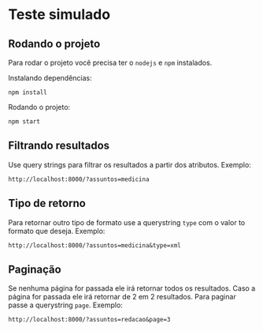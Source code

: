 # Teste simulado

## Rodando o projeto

Para rodar o projeto você precisa ter o `nodejs` e `npm` instalados.

Instalando dependências:

```
npm install
```

Rodando o projeto:

```
npm start
```

## Filtrando resultados

Use query strings para filtrar os resultados a partir dos atributos.
Exemplo:

```
http://localhost:8000/?assuntos=medicina
```

## Tipo de retorno
Para retornar outro tipo de formato use a querystring `type` com o valor to formato que deseja.
Exemplo:

```
http://localhost:8000/?assuntos=medicina&type=xml
```


## Paginação
Se nenhuma página for passada ele irá retornar todos os resultados. Caso a página for passada ele irá retornar de 2 em 2 resultados.
Para paginar passe a querystring `page`.
Exemplo:

```
http://localhost:8000/?assuntos=redacao&page=3
```
